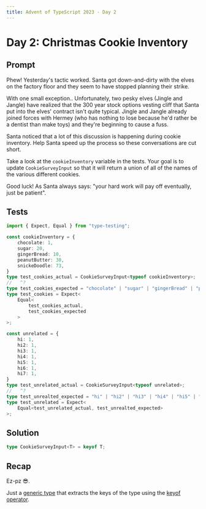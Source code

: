 ```yaml
---
title: Advent of TypeScript 2023 - Day 2
---
```


# Day 2: Christmas Cookie Inventory

## Prompt

Phew!
Yesterday's tactic worked.
Santa got down-and-dirty with the elves on the factory floor and they seem to have stopped planning their strike.

With one small exception.. Unfortunately, two pesky elves (Jingle and Jangle) have realized that the 300 year stock options vesting cliff that Santa put into the elves' contract isn't quite typical.
Jingle and Jangle already joined forces with Hermey (who has nothing to lose because he'd rather be a dentist than make toys) and they're beginning to cause a fuss.

Santa noticed that a lot of this discussion is happening during cookie inventory.
Help Santa speed up the process so these conversations are cut short.

Take a look at the `cookieInventory` variable in the tests.
Your goal is to update `CookieSurveyInput` so that it will return a union of all of the names of the various different cookies.

Good luck! As Santa always says: "your hard work will pay off eventually, just be patient".

## Tests
```typescript
import { Expect, Equal } from "type-testing";

const cookieInventory = {
	chocolate: 1,
	sugar: 20,
	gingerBread: 10,
	peanutButter: 30,
	snickeDoodle: 73,
}
type test_cookies_actual = CookieSurveyInput<typeof cookieInventory>;
//   ^?
type test_cookies_expected = "chocolate" | "sugar" | "gingerBread" | "peanutButter" | "snickeDoodle";
type test_cookies = Expect<
	Equal<
		test_cookies_actual,
		test_cookies_expected
	>
>;

const unrelated = {
	hi: 1,
	hi2: 1,
	hi3: 1,
	hi4: 1,
	hi5: 1,
	hi6: 1,
	hi7: 1,
}
type test_unrelated_actual = CookieSurveyInput<typeof unrelated>;
//   ^?
type test_unrealted_expected = "hi" | "hi2" | "hi3" | "hi4" | "hi5" | "hi6" | "hi7"
type test_unrelated = Expect<
	Equal<test_unrelated_actual, test_unrealted_expected>
>;
```

## Solution
```typescript
type CookieSurveyInput<T> = keyof T;
```

## Recap

Ez-pz 😎.

Just a [generic type](https://www.typescriptlang.org/docs/handbook/2/generics.html#generic-types) that extracts the keys of the type using the [keyof operator](https://www.typescriptlang.org/docs/handbook/2/keyof-types.html).
